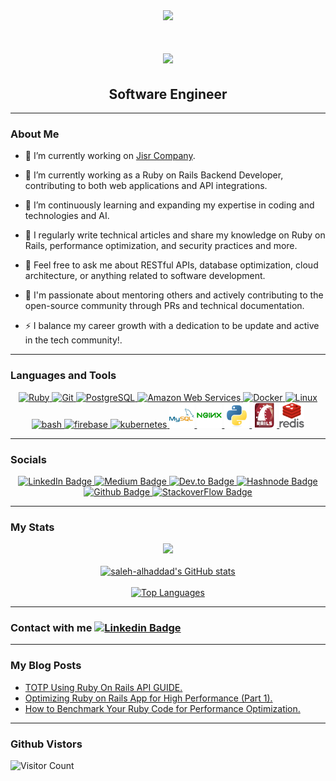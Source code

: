 <div align="center">
  <img
    src="https://i.giphy.com/media/v1.Y2lkPTc5MGI3NjExbW9qMXhrbDAzdXd6Z3Nrd3V5and0a2F2bGN2cXVua2dwczhnbGtxZCZlcD12MV9pbnRlcm5hbF9naWZfYnlfaWQmY3Q9dHM/3SL41WtN5l9DNdPJGs/giphy.gif"
    width="200" />
  <h1>
    <img
      src="https://readme-typing-svg.herokuapp.com/?font=Cairo&size=35&center=true&vCenter=true&width=500&height=80&duration=3000&lines=👋+مرحبا+بك;Hi+There!+👋;+I'm+Saleh+Salem+Alhaddad!;" />
  </h1>
  <h2><strong>Software Engineer</strong></h2>
</div>

---

### About Me

* 🔭 I’m currently working on [Jisr Company](https://www.jisr.net/ar).

* 💼 I’m currently working as a Ruby on Rails Backend Developer, contributing to both web applications and API integrations.

* 🌱 I’m continuously learning and expanding my expertise in coding and technologies and AI.

* 📝 I regularly write technical articles and share my knowledge on Ruby on Rails, performance optimization, and security practices and more.

* 💬 Feel free to ask me about RESTful APIs, database optimization, cloud architecture, or anything related to software development.

* 🎯 I'm passionate about mentoring others and actively contributing to the open-source community through PRs and technical documentation.

* ⚡ I balance my career growth with a dedication to be update and active in the tech community!.

---

### Languages and Tools

<div align="center">
  <a href="https://www.ruby-lang.org/en/" target="_blank" rel="noreferrer">
    <img src="https://raw.githubusercontent.com/danielcranney/readme-generator/main/public/icons/skills/ruby-colored.svg" width="36" height="36" alt="Ruby" />  
  </a>
  <a href="https://git-scm.com/" target="_blank" rel="noreferrer">
    <img src="https://raw.githubusercontent.com/danielcranney/readme-generator/main/public/icons/skills/git-colored.svg" width="36" height="36" alt="Git" />
  </a>
  <a href="https://www.postgresql.org/" target="_blank" rel="noreferrer">
  <img src="https://raw.githubusercontent.com/danielcranney/readme-generator/main/public/icons/skills/postgresql-colored.svg" width="36" height="36" alt="PostgreSQL" />
  </a>
  <a href="https://aws.amazon.com" target="_blank" rel="noreferrer">
    <img src="https://raw.githubusercontent.com/danielcranney/readme-generator/main/public/icons/skills/aws-colored.svg" width="36" height="36" alt="Amazon Web Services" />
  </a>
  <a href="https://www.docker.com/" target="_blank" rel="noreferrer">
  <img src="https://raw.githubusercontent.com/danielcranney/readme-generator/main/public/icons/skills/docker-colored.svg" width="36" height="36" alt="Docker" />
  </a>
  <a href="https://www.linux.org" target="_blank" rel="noreferrer">
  <img src="https://raw.githubusercontent.com/danielcranney/readme-generator/main/public/icons/skills/linux-colored.svg" width="36" height="36" alt="Linux" />
  </a>
  <a href="https://www.gnu.org/software/bash/" target="_blank" rel="noreferrer">
    <img src="https://www.vectorlogo.zone/logos/gnu_bash/gnu_bash-icon.svg" alt="bash" width="40" height="40" /> 
  </a>
  <a href="https://firebase.google.com/" target="_blank" rel="noreferrer">
    <img src="https://www.vectorlogo.zone/logos/firebase/firebase-icon.svg" alt="firebase" width="40" height="40" /> 
  </a>
  <a href="https://kubernetes.io" target="_blank" rel="noreferrer">
    <img src="https://www.vectorlogo.zone/logos/kubernetes/kubernetes-icon.svg" alt="kubernetes" width="40" height="40" />
  </a>
  <a href="https://www.mysql.com/" target="_blank" rel="noreferrer">
    <img src="https://raw.githubusercontent.com/devicons/devicon/master/icons/mysql/mysql-original-wordmark.svg" alt="mysql" width="40" height="40" /> 
  </a>
  <a href="https://www.nginx.com" target="_blank" rel="noreferrer">
    <img src="https://raw.githubusercontent.com/devicons/devicon/master/icons/nginx/nginx-original.svg" alt="nginx" width="40" height="40" /> 
  </a>
  <a href="https://www.python.org" target="_blank" rel="noreferrer">
    <img src="https://raw.githubusercontent.com/devicons/devicon/master/icons/python/python-original.svg" alt="python" width="40" height="40" /> 
  </a>
  <a href="https://rubyonrails.org" target="_blank" rel="noreferrer">
    <img src="https://raw.githubusercontent.com/devicons/devicon/master/icons/rails/rails-original-wordmark.svg" alt="rails" width="40" height="40" /> 
  </a>
  <a href="https://redis.io" target="_blank" rel="noreferrer">
    <img src="https://raw.githubusercontent.com/devicons/devicon/master/icons/redis/redis-original-wordmark.svg" alt="redis" width="40" height="40" /> 
  </a>
</div>

---

### Socials

<div align="center">
  <a target="_blank" href="https://www.linkedin.com/in/saleh-salem-alhaddad-9b7b2a149/">
    <img src="https://img.shields.io/badge/LinkedIn-blue?style=for-the-badge&logo=linkedin&logoColor=white" alt="LinkedIn Badge" />
  </a>
  <a target="_blank" href="https://salehsalem.medium.com">
    <img src="https://img.shields.io/badge/Medium-red?style=for-the-badge&logo=medium&logoColor=white" alt="Medium Badge" />
  </a>
  <a target="_blank" href="https://dev.to/salehalhaddad01">
    <img src="https://img.shields.io/badge/devto-black?style=for-the-badge&logo=devto&logoColor=white" alt="Dev.to Badge" />
  </a>
  <a target="_blank" href="https://salehalhaddad.hashnode.dev">
    <img src="https://img.shields.io/badge/hashnode-blue?style=for-the-badge&logo=hashnode&logoColor=white" alt="Hashnode Badge" />
  </a>
  <a target="_blank" href="https://github.com/saleh-alhaddad">
    <img src="https://img.shields.io/badge/github-black?style=for-the-badge&logo=github&logoColor=white" alt="Github Badge" />
  </a>
  <a target="_blank" href="https://stackoverflow.com/users/14273170/saleh-alhaddad">
    <img src="https://img.shields.io/badge/stackoverflow-orange?style=for-the-badge&logo=stackoverflow&logoColor=white" alt="StackoverFlow Badge" />
  </a>
</div>

---

### My Stats

<div id="header" align="center">
  <a target="_blank" href="http://www.github.com/saleh-alhaddad"><img
    src="https://github-readme-streak-stats.herokuapp.com/?user=saleh-alhaddad&stroke=ffffff&background=1c1917&ring=0891b2&fire=0891b2&currStreakNum=ffffff&currStreakLabel=0891b2&sideNums=ffffff&sideLabels=ffffff&dates=ffffff&hide_border=true" /></a>
  <br>
  <br>
  <a target="_blank" href="http://www.github.com/saleh-alhaddad"><img
    src="https://github-readme-stats.vercel.app/api?username=saleh-alhaddad&show_icons=true&hide=&count_private=true&title_color=0891b2&text_color=ffffff&icon_color=0891b2&bg_color=1c1917&hide_border=true&show_icons=true"
    alt="saleh-alhaddad's GitHub stats" /></a>
  <br>
  <br>
  <a target="_blank" href="https://github.com/saleh-alhaddad" align="left"><img
    src="https://github-readme-stats.vercel.app/api/top-langs/?username=saleh-alhaddad&langs_count=10&title_color=0891b2&text_color=ffffff&icon_color=0891b2&bg_color=1c1917&hide_border=true&locale=en&custom_title=Top%20%Languages"
    alt="Top Languages" />
  </a>
</div>

---


### Contact with me [![Linkedin Badge](https://img.shields.io/badge/linkedin-blue?style=flat&logo=Linkedin&logoColor=white)](https://www.linkedin.com/in/saleh-salem-alhaddad-9b7b2a149/)

---

### My Blog Posts

* [TOTP Using Ruby On Rails API GUIDE.](https://salehsalem.medium.com/totp-using-ruby-on-rails-api-guide-d719033ceb64)
* [Optimizing Ruby on Rails App for High Performance (Part 1).](https://salehsalem.medium.com/optimizing-ruby-on-rails-app-for-high-performance-part-1-1fc7b9ee5c5)
* [How to Benchmark Your Ruby Code for Performance Optimization.](https://salehsalem.medium.com/how-to-benchmark-your-ruby-code-for-performance-optimization-608ab916f5d0)

---

### Github Vistors
![Visitor Count](https://profile-counter.glitch.me/saleh-alhaddad/count.svg)
